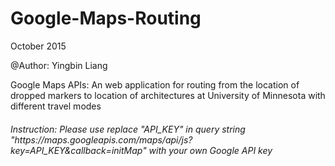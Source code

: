 # Google-Maps-Routing
<p>October 2015</p>
<p>@Author: Yingbin Liang</p>
<p>Google Maps APIs: An web application for routing from the location of dropped markers to location of architectures at University of Minnesota with different travel modes</p>

<h6>Instruction: Please use replace "API_KEY" in query string "https://maps.googleapis.com/maps/api/js?key=API_KEY&callback=initMap" with your own Google API key</h6>

